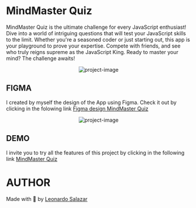 # MindMaster Quiz

MindMaster Quiz is the ultimate challenge for every JavaScript enthusiast! Dive into a world of intriguing questions that will test your JavaScript skills to the limit. Whether you're a seasoned coder or just starting out, this app is your playground to prove your expertise. Compete with friends,  and see who truly reigns supreme as the JavaScript King. Ready to master your mind? The challenge awaits!

<p align="center"><img src="https://gcdnb.pbrd.co/images/FjOVb98HOnMv.png?o=1" alt="project-image"></p>

## FIGMA

I created by myself the design of the App using Figma. Check it out by clicking in the folowing link [Figma design MindMaster Quiz](https://www.figma.com/design/yoZ1D0hqfEoxFV1KNZp0x9/MindMaster-Quiz?node-id=14-41&t=jPCqdji4bNe5TmQd-1)
<p align="center"><img src="https://gcdnb.pbrd.co/images/67DGgDOKDuES.png?o=1" alt="project-image"></p>

## DEMO

I invite you to try all the features of this project by clicking in the following link [MindMaster Quiz](https://developerleonardo.github.io/MindMaster-Quiz/)


# AUTHOR

Made with 💚  by [Leonardo Salazar](https://www.linkedin.com/in/leonardo-salazar-serna/)
